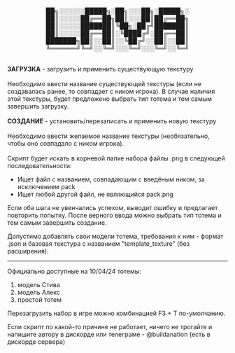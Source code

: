 <p align="center">
██╗░░░░░░█████╗░██╗░░░██╗░█████╗░
<br>██║░░░░░██╔══██╗██║░░░██║██╔══██╗
<br>██║░░░░░███████║╚██╗░██╔╝███████║
<br>██║░░░░░██╔══██║░╚████╔╝░██╔══██║
<br>███████╗██║░░██║░░╚██╔╝░░██║░░██║
<br>╚══════╝╚═╝░░╚═╝░░░╚═╝░░░╚═╝░░╚═╝
</p>
<br>
<b>ЗАГРУЗКА</b> - загрузить и применить существующую текстуру
<br><br>
Необходимо ввести название существующей текстуры (если не создавалась ранее, то совпадает с ником игрока).  
В случае наличия этой текстуры, будет предложено выбрать тип тотема и тем самым завершить загрузку.
<br><br>
<b>СОЗДАНИЕ</b> - установить/перезаписать и применить новую текстуру
<br/><br/>
Необходимо ввести желаемое название текстуры (необязательно, чтобы оно совпадало с ником игрока).<br><br>
Скрипт будет искать в корневой папке набора файлы .png в следующей последовательности:
<ul>
  <li>Ищет файл с названием, совпадающим с введёным ником, за исключением pack</li>
  <li>Ищет любой другой файл, не являющийся pack.png</li>
</ul>
Если оба шага не увенчались успехом, выводит ошибку и предлагает повторить попытку.
После верного ввода можно выбрать тип тотема и тем самым завершить создание.

Допустимо добавлять свои модели тотема, требования к ним - формат .json и базовая текстура с названием "template_texture" (без расширения).
___

Официально доступные на 10/04/24 тотемы:     
  1. модель Стива   
  2. модель Алекс   
  3. простой тотем
     
Перезагрузить набор в игре можно комбинацией F3 + T по-умолчанию.

Если скрипт по какой-то причине не работает, ничего не трогайте и напишите автору в дискорде или телеграме - @buildanation (есть в дискорде сервера)
